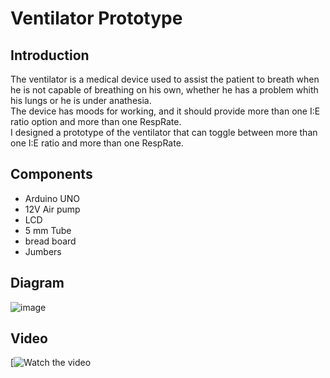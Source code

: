 # Ventilator Prototype

## **Introduction**
The ventilator is a medical device used to assist the patient to breath when he is not capable of breathing on his own, whether he has a problem whith his lungs or he is under anathesia.<br />
The device has moods for working, and it should provide more than one I:E ratio option and more than one RespRate.<br />
I designed a prototype of the ventilator that can toggle between more than one I:E ratio and more than one RespRate.

## **Components**

* Arduino UNO
* 12V Air pump
* LCD
* 5 mm Tube
* bread board
* Jumbers


## **Diagram**
![image](https://user-images.githubusercontent.com/61354965/159890012-bfc39e08-5eb0-40ab-a702-ccfb27cf8e17.png)


## **Video**
[![Watch the video](https://www.linkedin.com/posts/hamzajamal782_project-ventilator-arduino-activity-6905353913839796224-xzMy?utm_source=linkedin_share&utm_medium=member_desktop_web)

